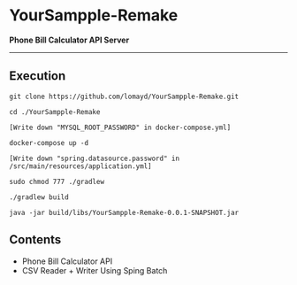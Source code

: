 # YourSampple-Remake

<b> Phone Bill Calculator API Server </b>

---
## Execution
```
git clone https://github.com/lomayd/YourSampple-Remake.git

cd ./YourSampple-Remake

[Write down "MYSQL_ROOT_PASSWORD" in docker-compose.yml]

docker-compose up -d

[Write down "spring.datasource.password" in /src/main/resources/application.yml]

sudo chmod 777 ./gradlew

./gradlew build

java -jar build/libs/YourSampple-Remake-0.0.1-SNAPSHOT.jar
```

## Contents
- Phone Bill Calculator API
- CSV Reader + Writer Using Sping Batch

